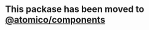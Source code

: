 # This packase has been moved to [@atomico/components](https://atomico.gitbook.io/doc/atomico/atomico-components)
